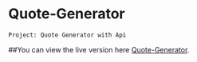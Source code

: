 # Quote-Generator
``````
Project: Quote Generator with Api
````````
##You can view the live version here [Quote-Generator](https://ilyes-ch.github.io/Quote-Generator/).
